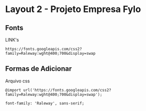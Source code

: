 # Layout 2 - Projeto Empresa Fylo

## Fonts
LINK's
````
https://fonts.googleapis.com/css2?family=Raleway:wght@400;700&display=swap
````
## Formas de Adicionar
Arquivo css
````
@import url('https://fonts.googleapis.com/css2?family=Raleway:wght@400;700&display=swap');
````
````
font-family: 'Raleway', sans-serif;
````